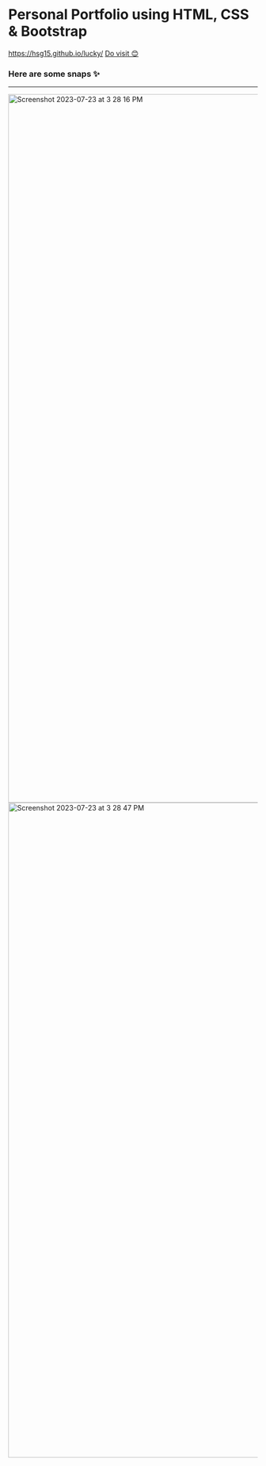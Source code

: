 # Personal Portfolio using HTML, CSS &amp; Bootstrap 
  https://hsg15.github.io/lucky/
<a href="https://hsg15.github.io/lucky/" target="_blank" rel="noopener">Do visit 😊</a>
<h3> Here are some snaps ✨ </h3>
<hr>
<img width="1432" alt="Screenshot 2023-07-23 at 3 28 16 PM" src="https://github.com/HSG15/lucky/assets/97149893/80bda9d3-cbe1-4a0c-92f5-61987ac24013">
<img width="1324" alt="Screenshot 2023-07-23 at 3 28 47 PM" src="https://github.com/HSG15/lucky/assets/97149893/80c10c62-b4bb-4b26-bf44-77b1a7e2371e">
